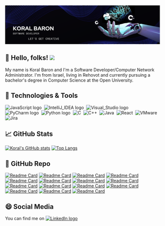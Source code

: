 ![Header](https://raw.githubusercontent.com/koralbaron/koralbaron/main/KORALBARON-HEADER-2.png "Header")

## 👋 Hello, folks! <img src="https://media.giphy.com/media/hvRJCLFzcasrR4ia7z/giphy.gif" width="25px">
My name is Koral Baron and I'm a Software Developer/Computer Network Administrator. I'm from Israel, living in Rehovot and currently pursuing a bachelor's degree in Computer Science at the Open University. 

## 🔧 Technologies & Tools
<img src="https://img.shields.io/badge/JavaScript-282C34?logo=javascript&color=0e0080&logoColor=white" alt="JavaScript logo" title="JavaScript" height="25">&nbsp;</img>
<img src="https://img.shields.io/badge/IntelliJ_IDEA-informational?logo=intellijidea&color=0e0080&logoColor=white" alt="IntelliJ_IDEA logo" title="IntelliJ_IDEA" height="25">&nbsp;</img>
<img src="https://img.shields.io/badge/Visual_Studio-informational?logo=visualstudio&color=0e0080&logoColor=white" alt="Visual_Studio logo" title="Visual_Studio" height="25">&nbsp;</img>
<img src="https://img.shields.io/badge/PyCharm-informational?logo=pycharm&color=0e0080&logoColor=white" alt="PyCharm logo" title="PyCharm" height="25">&nbsp;</img>
<img src="https://img.shields.io/badge/Python-informational?logo=python&color=0e0080&logoColor=white" alt="Python logo" title="Python" height="25">&nbsp;</img>
<img src="https://img.shields.io/badge/C-informational?logo=c&color=0e0080&logoColor=white" alt="C" title="C" height="25">&nbsp;</img>
<img src="https://img.shields.io/badge/C++-informational?logo=cplusplus&color=0e0080&logoColor=white" alt="C++" title="C++" height="25">&nbsp;</img>
<img src="https://img.shields.io/badge/Java-informational?logo=java&color=0e0080&logoColor=white" alt="Java" title="Java" height="25">&nbsp;</img>
<img src="https://img.shields.io/badge/React-informational?logo=react&color=0e0080&logoColor=white" alt="React" title="React" height="25">&nbsp;</img>
<img src="https://img.shields.io/badge/VMware-informational?logo=vmware&color=0e0080&logoColor=white" alt="VMware" title="VMware" height="25">&nbsp;</img>
<img src="https://img.shields.io/badge/Jira-informational?logo=jira&color=0e0080&logoColor=white" alt="Jira" title="Jira" height="25">&nbsp;</img>

## 📈 GitHub Stats
[![Koral's GitHub stats](https://github-readme-stats.vercel.app/api?username=koralbaron&hide=stars,prs&show_icons=true&theme=algolia)](https://github.com/koralbaron/github-readme-stats)
[![Top Langs](https://github-readme-stats.vercel.app/api/top-langs/?username=koralbaron&hide=ActionScript,jupyter%20notebook,Makefile&layout=compact&theme=algolia)](https://github.com/koralbaron/github-readme-stats)

## 🌟 GitHub Repo
[![Readme Card](https://github-readme-stats.vercel.app/api/pin/?username=koralbaron&repo=Assembler&theme=algolia)](https://github.com/koralbaron/Assembler)
[![Readme Card](https://github-readme-stats.vercel.app/api/pin/?username=koralbaron&repo=Smooth-Rescale-with-FFT&theme=algolia)](https://github.com/koralbaron/Smooth-Rescale-with-FFT)
[![Readme Card](https://github-readme-stats.vercel.app/api/pin/?username=koralbaron&repo=Segmentation-On-a-Video-&theme=algolia)](https://github.com/koralbaron/Segmentation-On-a-Video-)
[![Readme Card](https://github-readme-stats.vercel.app/api/pin/?username=koralbaron&repo=WorkUClient-&theme=algolia)](https://github.com/koralbaron/WorkUClient-)
[![Readme Card](https://github-readme-stats.vercel.app/api/pin/?username=koralbaron&repo=Credit-Card-Fraud-Detection&theme=algolia)](https://github.com/koralbaron/Credit-Card-Fraud-Detection)
[![Readme Card](https://github-readme-stats.vercel.app/api/pin/?username=koralbaron&repo=Pacman-Search-And-Multi-Agent-Search&theme=algolia)](https://github.com/koralbaron/Pacman-Search-And-Multi-Agent-Search)
[![Readme Card](https://github-readme-stats.vercel.app/api/pin/?username=koralbaron&repo=Console-Snake-Game&theme=algolia)](https://github.com/koralbaron/Console-Snake-Game)
[![Readme Card](https://github-readme-stats.vercel.app/api/pin/?username=koralbaron&repo=Image-processing-mini-projects-Python&theme=algolia)](https://github.com/koralbaron/Image-processing-mini-projects-Python)
[![Readme Card](https://github-readme-stats.vercel.app/api/pin/?username=koralbaron&repo=Falling-Cubes-Game&theme=algolia)](
https://github.com/koralbaron/Falling-Cubes-Game)
[![Readme Card](https://github-readme-stats.vercel.app/api/pin/?username=koralbaron&repo=The-Cycle-Of-Life-Game&theme=algolia)](https://github.com/koralbaron/The-Cycle-Of-Life-Game)
[![Readme Card](https://github-readme-stats.vercel.app/api/pin/?username=koralbaron&repo=Squares-Detaction&theme=algolia)](https://github.com/koralbaron/Squares-Detaction)
[![Readme Card](https://github-readme-stats.vercel.app/api/pin/?username=koralbaron&repo=Calculator&theme=algolia)](https://github.com/koralbaron/Calculator)
[![Readme Card](https://github-readme-stats.vercel.app/api/pin/?username=koralbaron&repo=Weary-Array-Traveler&theme=algolia)](https://github.com/koralbaron/Weary-Array-Traveler)
[![Readme Card](https://github-readme-stats.vercel.app/api/pin/?username=koralbaron&repo=Phone-Book-Program&theme=algolia)](https://github.com/koralbaron/Phone-Book-Program)
[![Readme Card](https://github-readme-stats.vercel.app/api/pin/?username=koralbaron&repo=Blending-Images-Using-Laplacian-Pyramid&theme=algolia)](https://github.com/koralbaron/Blending-Images-Using-Laplacian-Pyramid)


## 😄 Social Media
You can find me on [<img src="https://img.shields.io/badge/LinkedIn-282C34?logo=linkedin&logoColor=0077B5" alt="LinkedIn logo" title="LinkedIn" height="25" />](https://www.linkedin.com/in/koral-baron-a59030217/)

<!--
**koralbaron/koralbaron** is a ✨ _special_ ✨ repository because its `README.md` (this file) appears on your GitHub profile.

Here are some ideas to get you started:

- 🔭 I’m currently working on ...
- 🌱 I’m currently learning ...
- 👯 I’m looking to collaborate on ...
- 🤔 I’m looking for help with ...
- 💬 Ask me about ...
- 📫 How to reach me: ...
- 😄 Pronouns: ...
- ⚡ Fun fact: ...
-->

